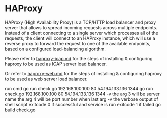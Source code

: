 # HAProxy

HAProxy (High Availability Proxy) is a TCP/HTTP load balancer and proxy  server that allows to spread incoming requests across multiple endpoints. Instead of a client connecting to a single server which processes all of the requests, the client will connect to an HAProxy instance, which will use a reverse proxy to forward the request to one of the available endpoints, based on a configured load-balancing algorithm.

Please refer to [haproxy-icap.md](https://github.com/k8-proxy/gp-load-balancer/blob/main/haproxy-icap.md) for the steps of installing & configuring haproxy to be used as ICAP server load balancer.

Or refer to [haproxy-web.md](https://github.com/k8-proxy/gp-load-balancer/blob/main/haproxy-web.md) for the steps of installing & configuring haproxy to be used as web server load balancer.

run cmd 
go run check.go 192.168.100.100 80 54.194.133.136 1344
go run check.go 192.168.100.100 80 54.194.133.136 1344 -v
the arg 3 will be server name
the arg 4 will be port number
when last arg -v the verbose output of shell script
exitcode 0 if successful and service is run
exitcode 1 if failed 
go build check.go

